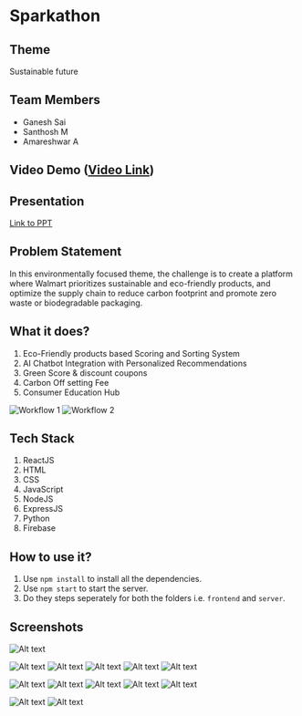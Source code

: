 # Sparkathon 

## Theme
Sustainable future

## Team Members
- Ganesh Sai
- Santhosh M
- Amareshwar A
  
## Video Demo ([Video Link](https://youtu.be/8f_pgriY-nY))


## Presentation
[Link to PPT](https://drive.google.com/file/d/1COcXWtlOmL6909NN8mqOmCaeMIjnhsyf/view?usp=sharing)

## Problem Statement

In this environmentally focused theme, the challenge is to create a platform where Walmart prioritizes sustainable and eco-friendly products, and optimize the supply chain to reduce carbon footprint and promote zero waste or biodegradable packaging.


## What it does?
1. Eco-Friendly products based Scoring and Sorting System
2. AI Chatbot Integration with Personalized Recommendations
3. Green Score & discount coupons
4. Carbon Off setting Fee
5. Consumer Education Hub

![Workflow 1](image.png)
![Workflow 2](image-1.png)

## Tech Stack
1. ReactJS
2. HTML
3. CSS
4. JavaScript
5. NodeJS
6. ExpressJS
7. Python
8. Firebase

## How to use it?
1. Use `npm install` to install all the dependencies.
2. Use `npm start` to start the server.
3. Do they steps seperately for both the folders i.e. `frontend` and `server`.

## Screenshots

![Alt text](image-14.png)

![Alt text](image-13.png)
![Alt text](image-12.png)
![Alt text](image-11.png)
![Alt text](image-10.png)
![Alt text](image-9.png)

![Alt text](image-6.png)
![Alt text](image-5.png)
![Alt text](image-15.png)
![Alt text](image-4.png)
![Alt text](image-3.png)

![Alt text](image-7.png)
![Alt text](image-8.png)









